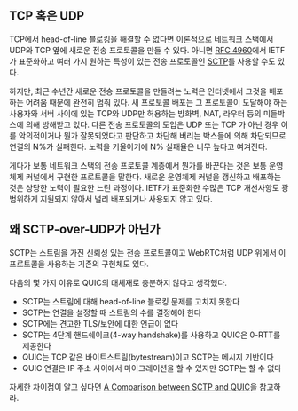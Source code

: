 <!--
## TCP or UDP

If we can't fix head-of-line blocking within TCP, then in theory we should
be able to make a new transport protocol next to UDP and TCP in the network
[SCTP](https://en.wikipedia.org/wiki/Stream_Control_Transmission_Protocol)
which is a transport protocol standardized by the IETF in [RFC
4960](https://tools.ietf.org/html/rfc4960) with several of the desired
characteristics.

However, in recent years efforts to create new transport protocols have almost
entirely been halted because of the difficulties in deploying them on the Internet.
Deployment of new protocols is hampered by many firewalls, NATs, routers and other
middle-boxes that only allow TCP or UDP are deployed between users and the servers
they need to reach. Introducing another transport protocol makes N% of the connections
fail because they are being blocked by boxes that see it not being UDP or TCP and
thus evil or wrong somehow. The N% failure rate is often deemed too high to be
worth the effort.

Additionally, changing things in the transport protocol layer of the network
stack typically means protocols implemented by operating system kernels.
Updating and deploying new operating system kernels is a slow process that
requires significant effort. Many TCP improvements standardized by the IETF
are not widely deployed or used because they are not broadly supported.

## Why not SCTP-over-UDP

SCTP is a reliable transport protocol with streams, and for WebRTC there are
even existing implementations using it over UDP.

This was not deemed good enough as a QUIC alternative due to several reasons,
including:

 - SCTP does not fix the head-of-line-blocking problem for streams
 - SCTP requires the number of streams to be decided at connection setup
 - SCTP does not have a solid TLS/security story
 - SCTP has a 4-way handshake, QUIC offers 0-RTT
 - QUIC is a bytestream like TCP, SCTP is message-based
 - QUIC connections can migrate between IP addresses but SCTP cannot

For more details on the differences, see [A Comparison between SCTP and
QUIC](https://tools.ietf.org/html/draft-joseph-quic-comparison-quic-sctp-00).
-->

## TCP 혹은 UDP

TCP에서 head-of-line 블로킹을 해결할 수 없다면 이론적으로 네트워크 스택에서 UDP와 TCP 옆에
새로운 전송 프로토콜을 만들 수 있다. 아니면
[RFC 4960](https://tools.ietf.org/html/rfc4960)에서 IETF가 표준화하고 여러 가지
원하는 특성이 있는 전송 프로토콜인
[SCTP](https://en.wikipedia.org/wiki/Stream_Control_Transmission_Protocol)를
사용할 수도 있다.

하지만, 최근 수년간 새로운 전송 프로토콜을 만들려는 노력은 인터넷에서 그것을 배포하는 어려움 때문에 완전히 멈춰 있다.
새 프로토콜 배포는 그 프로토콜이 도달해야 하는 사용자와 서버 사이에 있는 TCP와 UDP만 허용하는 
방화벽, NAT, 라우터 등의 미들박스에 의해 방해받고 있다. 다른 전송 프로토콜의 도입은 UDP 또는 TCP 가 아닌 경우 
이를 악의적이거나 뭔가 잘못되었다고 판단하고 차단해 버리는 박스들에 의해 차단되므로 연결의 N%가 실패한다. 
노력을 기울이기에 N% 실패율은 너무 높다고 여겨진다.

게다가 보통 네트워크 스택의 전송 프로토콜 계층에서 뭔가를 바꾼다는 것은 보통 운영체제 커널에서 구현한
프로토콜을 말한다. 새로운 운영체제 커널을 갱신하고 배포하는 것은 상당한 노력이 필요한 느린 과정이다.
IETF가 표준화한 수많은 TCP 개선사항도 광범위하게 지원되지 않아서 널리 배포되거나 사용되지 않고 있다.

## 왜 SCTP-over-UDP가 아닌가

SCTP는 스트림을 가진 신뢰성 있는 전송 프로토콜이고 WebRTC처럼 UDP 위에서 이 프로토콜을
사용하는 기존의 구현체도 있다.

다음의 몇 가지 이유로 QUIC의 대체재로 충분하지 않다고 생각했다.

 - SCTP는 스트림에 대해 head-of-line 블로킹 문제를 고치지 못한다
 - SCTP는 연결을 설정할 때 스트림의 수를 결정해야 한다
 - SCTP에는 견고한 TLS/보안에 대한 언급이 없다
 - SCTP는 4단계 핸드쉐이크(4-way handshake)를 사용하고 QUIC은 0-RTT를 제공한다
 - QUIC는 TCP 같은 바이트스트림(bytestream)이고 SCTP는 메시지 기반이다
 - QUIC 연결은 IP 주소 사이에서 마이그레이션을 할 수 있지만 SCTP는 할 수 없다

자세한 차이점이 알고 싶다면
[A Comparison between SCTP and QUIC](https://tools.ietf.org/html/draft-joseph-quic-comparison-quic-sctp-00)을
참고하라.
